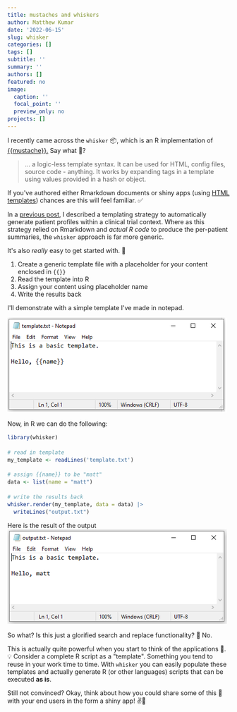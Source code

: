 ```yaml
---
title: mustaches and whiskers
author: Matthew Kumar
date: '2022-06-15'
slug: whisker
categories: []
tags: []
subtitle: ''
summary: ''
authors: []
featured: no
image:
  caption: ''
  focal_point: ''
  preview_only: no
projects: []
---
```


I recently came across the `whisker` 📦, which is an R implementation of [{{mustache}}.](https://mustache.github.io/) Say what 👨?

> ... a logic-less template syntax. It can be used for HTML, config files, source code - anything. It works by expanding tags in a template using values provided in a hash or object.

If you've authored either Rmarkdown documents or shiny apps (using [HTML templates](https://shiny.rstudio.com/articles/templates.html)) chances are this will feel familiar. ✅

In a [previous post](https://matt-kumar.netlify.app/project/rmarkdown-reporting-engine/), I described a templating strategy to automatically generate patient profiles within a clinical trial context. Where as this strategy relied on Rmarkdown and *actual R code* to produce the per-patient summaries, the `whisker` approach is far more generic. 

It's also *really* easy to get started with. 🏁 

1.  Create a generic template file with a placeholder for your content enclosed in `{{}}`
2.  Read the template into R
3.  Assign your content using placeholder name
4.  Write the results back

I'll demonstrate with a simple template I've made in notepad.

![template](template.png)

Now, in R we can do the following:

```r
library(whisker)

# read in template
my_template <- readLines('template.txt')

# assign {{name}} to be "matt"
data <- list(name = "matt")

# write the results back
whisker.render(my_template, data = data) |>
  writeLines("output.txt")
```

Here is the result of the output
![output](output.png)

So what? Is this just a glorified search and replace functionality? 🤷️ No.

This is actually quite powerful when you start to think of the applications 🤔. ️️💡 Consider a complete R script as a "template"️. Something you tend to reuse in your work time to time. With `whisker` you can easily populate these templates and actually generate R (or other languages) scripts that can be executed **as is**. 

Still not convinced? Okay, think about how you could share some of this 💪 with your end users in the form a shiny app! ✌🍻
